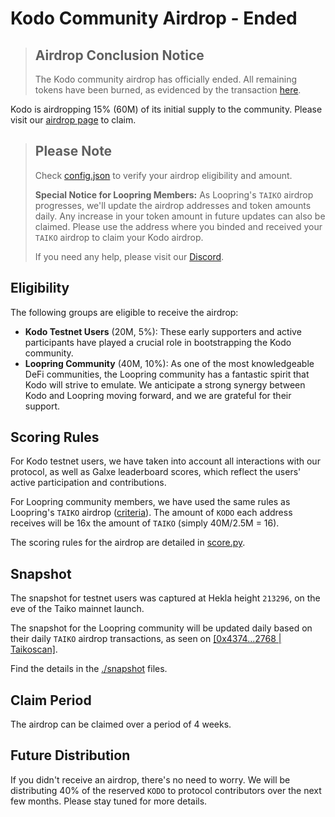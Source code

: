 # Kodo Community Airdrop - **Ended**

> ## Airdrop Conclusion Notice
>
> The Kodo community airdrop has officially ended. All remaining tokens have been burned, as evidenced by the transaction [here](https://taikoscan.io/tx/0x9bcae674ea12844367c3026e2a661871420f56e9fcc7a44e678039cae5e9548b).

Kodo is airdropping 15% (60M) of its initial supply to the community. Please visit our [airdrop page](https://app.kodo.exchange/airdrop) to claim.

> ## Please Note
>
> Check [config.json](https://raw.githubusercontent.com/kodo-exchange/airdrop/main/config.json) to verify your airdrop eligibility and amount.
>
> **Special Notice for Loopring Members:** As Loopring's `TAIKO` airdrop progresses, we'll update the airdrop addresses and token amounts daily. Any increase in your token amount in future updates can also be claimed. Please use the address where you binded and received your `TAIKO` airdrop to claim your Kodo airdrop.
> 
> If you need any help, please visit our [Discord](https://discord.com/invite/p99hk4actg).

## Eligibility

The following groups are eligible to receive the airdrop:

- **Kodo Testnet Users** (20M, 5%): These early supporters and active participants have played a crucial role in bootstrapping the Kodo community.
- **Loopring Community** (40M, 10%): As one of the most knowledgeable DeFi communities, the Loopring community has a fantastic spirit that Kodo will strive to emulate. We anticipate a strong synergy between Kodo and Loopring moving forward, and we are grateful for their support.

## Scoring Rules

For Kodo testnet users, we have taken into account all interactions with our protocol, as well as Galxe leaderboard scores, which reflect the users' active participation and contributions.

For Loopring community members, we have used the same rules as Loopring's `TAIKO` airdrop ([criteria](https://loopring.io/#/document/TAIKO_Airdrop_Eligibility_and_Criteria.md)). The amount of `KODO` each address receives will be 16x the amount of `TAIKO` (simply 40M/2.5M = 16).

The scoring rules for the airdrop are detailed in [score.py](./score.py).

## Snapshot

The snapshot for testnet users was captured at Hekla height `213296`, on the eve of the Taiko mainnet launch.

The snapshot for the Loopring community will be updated daily based on their daily `TAIKO` airdrop transactions, as seen on [\[0x4374...2768 | Taikoscan\]](https://taikoscan.io/tokentxns?a=0x4374D3d032B3c96785094ec9f384f07077792768).

Find the details in the [./snapshot](./snapshot/) files.

## Claim Period

The airdrop can be claimed over a period of 4 weeks.

## Future Distribution

If you didn't receive an airdrop, there's no need to worry. We will be distributing 40% of the reserved `KODO` to protocol contributors over the next few months. Please stay tuned for more details.